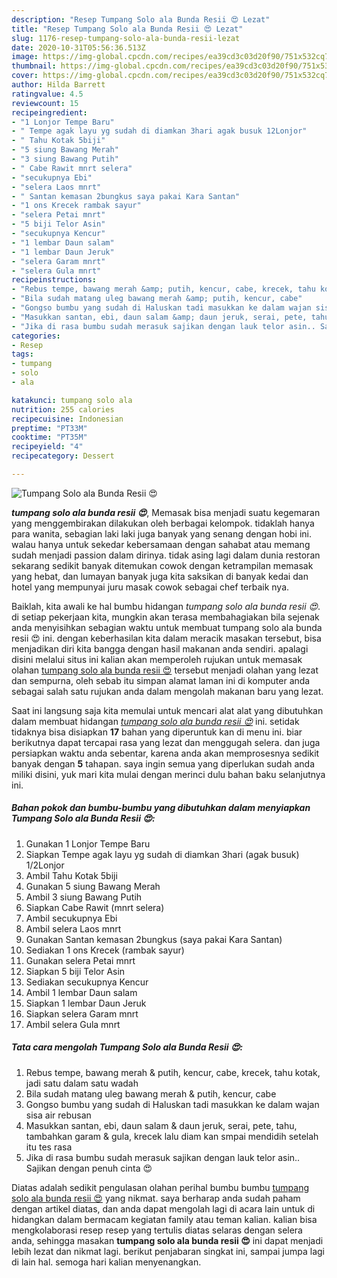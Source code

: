 ```yaml
---
description: "Resep Tumpang Solo ala Bunda Resii 😍 Lezat"
title: "Resep Tumpang Solo ala Bunda Resii 😍 Lezat"
slug: 1176-resep-tumpang-solo-ala-bunda-resii-lezat
date: 2020-10-31T05:56:36.513Z
image: https://img-global.cpcdn.com/recipes/ea39cd3c03d20f90/751x532cq70/tumpang-solo-ala-bunda-resii-😍-foto-resep-utama.jpg
thumbnail: https://img-global.cpcdn.com/recipes/ea39cd3c03d20f90/751x532cq70/tumpang-solo-ala-bunda-resii-😍-foto-resep-utama.jpg
cover: https://img-global.cpcdn.com/recipes/ea39cd3c03d20f90/751x532cq70/tumpang-solo-ala-bunda-resii-😍-foto-resep-utama.jpg
author: Hilda Barrett
ratingvalue: 4.5
reviewcount: 15
recipeingredient:
- "1 Lonjor Tempe Baru"
- " Tempe agak layu yg sudah di diamkan 3hari agak busuk 12Lonjor"
- " Tahu Kotak 5biji"
- "5 siung Bawang Merah"
- "3 siung Bawang Putih"
- " Cabe Rawit mnrt selera"
- "secukupnya Ebi"
- "selera Laos mnrt"
- " Santan kemasan 2bungkus saya pakai Kara Santan"
- "1 ons Krecek rambak sayur"
- "selera Petai mnrt"
- "5 biji Telor Asin"
- "secukupnya Kencur"
- "1 lembar Daun salam"
- "1 lembar Daun Jeruk"
- "selera Garam mnrt"
- "selera Gula mnrt"
recipeinstructions:
- "Rebus tempe, bawang merah &amp; putih, kencur, cabe, krecek, tahu kotak, jadi satu dalam satu wadah"
- "Bila sudah matang uleg bawang merah &amp; putih, kencur, cabe"
- "Gongso bumbu yang sudah di Haluskan tadi masukkan ke dalam wajan sisa air rebusan"
- "Masukkan santan, ebi, daun salam &amp; daun jeruk, serai, pete, tahu, tambahkan garam &amp; gula, krecek lalu diam kan smpai mendidih setelah itu tes rasa"
- "Jika di rasa bumbu sudah merasuk sajikan dengan lauk telor asin.. Sajikan dengan penuh cinta 😍"
categories:
- Resep
tags:
- tumpang
- solo
- ala

katakunci: tumpang solo ala 
nutrition: 255 calories
recipecuisine: Indonesian
preptime: "PT33M"
cooktime: "PT35M"
recipeyield: "4"
recipecategory: Dessert

---
```



![Tumpang Solo ala Bunda Resii 😍](https://img-global.cpcdn.com/recipes/ea39cd3c03d20f90/751x532cq70/tumpang-solo-ala-bunda-resii-😍-foto-resep-utama.jpg)

<b><i>tumpang solo ala bunda resii 😍</i></b>, Memasak bisa menjadi suatu kegemaran yang menggembirakan dilakukan oleh berbagai kelompok. tidaklah hanya para wanita, sebagian laki laki juga banyak yang senang dengan hobi ini. walau hanya untuk sekedar kebersamaan dengan sahabat atau memang sudah menjadi passion dalam dirinya. tidak asing lagi dalam dunia restoran sekarang sedikit banyak ditemukan cowok dengan ketrampilan memasak yang hebat, dan lumayan banyak juga kita saksikan di banyak kedai dan hotel yang mempunyai juru masak cowok sebagai chef terbaik nya.



Baiklah, kita awali ke hal bumbu hidangan <i>tumpang solo ala bunda resii 😍</i>. di setiap pekerjaan kita, mungkin akan terasa membahagiakan bila sejenak anda menyisihkan sebagian waktu untuk membuat tumpang solo ala bunda resii 😍 ini. dengan keberhasilan kita dalam meracik masakan tersebut, bisa menjadikan diri kita bangga dengan hasil makanan anda sendiri. apalagi disini melalui situs ini kalian akan memperoleh rujukan untuk memasak olahan <u>tumpang solo ala bunda resii 😍</u> tersebut menjadi olahan yang lezat dan sempurna, oleh sebab itu simpan alamat laman ini di komputer anda sebagai salah satu rujukan anda dalam mengolah makanan baru yang lezat.


Saat ini langsung saja kita memulai untuk mencari alat alat yang dibutuhkan dalam membuat hidangan <u><i>tumpang solo ala bunda resii 😍</i></u> ini. setidak tidaknya bisa disiapkan <b>17</b> bahan yang diperuntuk kan di menu ini. biar berikutnya dapat tercapai rasa yang lezat dan menggugah selera. dan juga persiapkan waktu anda sebentar, karena anda akan memprosesnya sedikit banyak dengan <b>5</b> tahapan. saya ingin semua yang diperlukan sudah anda miliki disini, yuk mari kita mulai dengan merinci dulu bahan baku selanjutnya ini.

<!--inarticleads1-->

##### Bahan pokok dan bumbu-bumbu yang dibutuhkan dalam menyiapkan Tumpang Solo ala Bunda Resii 😍:

1. Gunakan 1 Lonjor Tempe Baru
1. Siapkan  Tempe agak layu yg sudah di diamkan 3hari (agak busuk) 1/2Lonjor
1. Ambil  Tahu Kotak 5biji
1. Gunakan 5 siung Bawang Merah
1. Ambil 3 siung Bawang Putih
1. Siapkan  Cabe Rawit (mnrt selera)
1. Ambil secukupnya Ebi
1. Ambil selera Laos mnrt
1. Gunakan  Santan kemasan 2bungkus (saya pakai Kara Santan)
1. Sediakan 1 ons Krecek (rambak sayur)
1. Gunakan selera Petai mnrt
1. Siapkan 5 biji Telor Asin
1. Sediakan secukupnya Kencur
1. Ambil 1 lembar Daun salam
1. Siapkan 1 lembar Daun Jeruk
1. Siapkan selera Garam mnrt
1. Ambil selera Gula mnrt




<!--inarticleads2-->

##### Tata cara mengolah Tumpang Solo ala Bunda Resii 😍:

1. Rebus tempe, bawang merah &amp; putih, kencur, cabe, krecek, tahu kotak, jadi satu dalam satu wadah
1. Bila sudah matang uleg bawang merah &amp; putih, kencur, cabe
1. Gongso bumbu yang sudah di Haluskan tadi masukkan ke dalam wajan sisa air rebusan
1. Masukkan santan, ebi, daun salam &amp; daun jeruk, serai, pete, tahu, tambahkan garam &amp; gula, krecek lalu diam kan smpai mendidih setelah itu tes rasa
1. Jika di rasa bumbu sudah merasuk sajikan dengan lauk telor asin.. Sajikan dengan penuh cinta 😍




Diatas adalah sedikit pengulasan olahan perihal bumbu bumbu <u>tumpang solo ala bunda resii 😍</u> yang nikmat. saya berharap anda sudah paham dengan artikel diatas, dan anda dapat mengolah lagi di acara lain untuk di hidangkan dalam bermacam kegiatan family atau teman kalian. kalian bisa mengkolaborasi resep resep yang tertulis diatas selaras dengan selera anda, sehingga masakan <b>tumpang solo ala bunda resii 😍</b> ini dapat menjadi lebih lezat dan nikmat lagi. berikut penjabaran singkat ini, sampai jumpa lagi di lain hal. semoga hari kalian menyenangkan.

